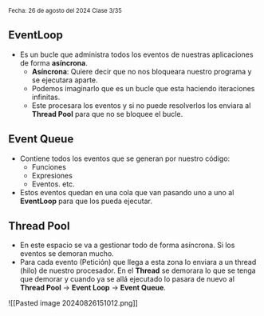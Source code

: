 <sub>Fecha: 26 de agosto del 2024 </sub>
<sub> Clase 3/35 </sub>

## EventLoop

- Es un bucle que administra todos los eventos de nuestras aplicaciones de forma **asíncrona**.
	- **Asíncrona**: Quiere decir que no nos bloqueara nuestro programa y se ejecutara aparte. 
	- Podemos imaginarlo que es un bucle que esta haciendo iteraciones infinitas.
	- Este procesara los eventos y si no puede resolverlos los enviara al **Thread Pool** para que no se bloquee el bucle. 
## Event Queue

- Contiene todos los eventos que se generan por nuestro código:
	- Funciones
	- Expresiones 
	- Eventos. etc. 
- Estos eventos quedan en una cola que van pasando uno a uno al **EventLoop** para que los pueda ejecutar.
## Thread Pool

- En este espacio se va a gestionar todo de forma asíncrona. Si los eventos se demoran mucho.
- Para cada evento (Petición) que llega a esta zona lo enviara a un thread (hilo) de nuestro procesador. En el **Thread** se demorara lo que se tenga que demorar y cuando ya se allá ejecutado lo pasara de nuevo al **Thread Pool** -> **Event Loop** -> **Event Queue**.

![[Pasted image 20240826151012.png]]

